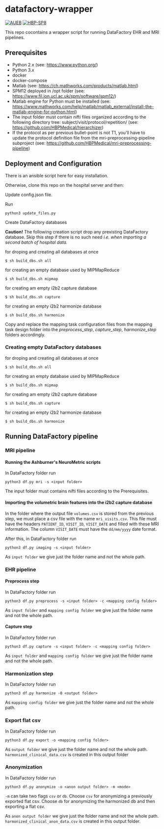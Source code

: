 # datafactory-wrapper

[![AUEB](https://img.shields.io/badge/AUEB-RC-red.svg)](http://rc.aueb.gr/el/static/home) [![HBP-SP8](https://img.shields.io/badge/HBP-SP8-magenta.svg)](https://www.humanbrainproject.eu/en/follow-hbp/news/category/sp8-medical-informatics-platform/)

This repo cocontains a wrapper script for running DataFactory EHR and MRI pipelines. 


## Prerequisites

* Python 2.x (see: https://www.python.org/)
* Python 3.x
* docker
* docker-compose
* Matlab (see: https://ch.mathworks.com/products/matlab.html)
* SPM12 deployed in /opt folder (see: https://www.fil.ion.ucl.ac.uk/spm/software/spm12/)
* Matlab engine for Python must be installed (see: https://www.mathworks.com/help/matlab/matlab_external/install-the-matlab-engine-for-python.html)
* The input folder must contain nifti files organized according to the following directory tree: subject/visit/protocol/repetition/ (see: https://github.com/HBPMedical/hierarchizer)
* If the protocol as per previous bullet-point is not T1, you'll have to update the protocol definition file from the mri-preprocessing-pipeline subproject (see: https://github.com/HBPMedical/mri-preprocessing-pipeline)

## Deployment and Configuration

There is an ansible script here for easy installation.

Otherwise, clone this repo on the hospital server and then:

Update config.json file. 

Run

```shell
python3 update_files.py
```
Create DataFactory databases

**Caution!** The following creation script drop any prexisting DataFactory database. Skip this step if there is no such need *i.e. when importing a second batch of hospital data.*

for droping and creating all databases at once
```shell
$ sh build_dbs.sh all
```

for creating an empty database used by MIPMapReduce
```shell
$ sh build_dbs.sh mipmap
```

for creating am empty i2b2 capture database
```shell
$ sh build_dbs.sh capture
```

for creating an empty i2b2 harmonize database
```shell
$ sh build_dbs.sh harmonize
```

Copy and replace the mapping task configuration files from the mapping task design folder into the *preprocess_step*, *capture_step*, *harmonize_step* folders accordingly.

### Creating empty DataFactory databases


for droping and creating all databases at once
```shell
$ sh build_dbs.sh all
```

for creating an empty database used by MIPMapReduce
```shell
$ sh build_dbs.sh mipmap
```

for creating am empty i2b2 capture database
```shell
$ sh build_dbs.sh capture
```

for creating an empty i2b2 harmonize database
```shell
$ sh build_dbs.sh harmonize
```

## Running DataFactory pipeline

### MRI pipeline

#### Running the Ashburner's NeuroMetric scripts

In DataFactory folder run 

```shell
python3 df.py mri -s <input folder> 
```

The input folder must contains nifti files according to the Prerequisites. 

#### Importing the volumetric brain features into the i2b2 capture database

In the folder where the output file `volumes.csv` is stored from the previous step, we must place a csv file with the name `mri_visits.csv`. This file must have the headers `PATIENT_ID`, `VISIT_ID`, `VISIT_DATE` and filled with these MRI information. The column `VISIT_DATE` must have the `dd/mm/yyyy` date format.

After this, in DataFactory folder run

```shell
python3 df.py imaging -s <input folder>
```

As `input folder` we give just the folder name and not the whole path.

### EHR pipeline

#### Preprocess step

In DataFactory folder run 

```shell
python3 df.py preprocess -s <input folder> -c <mapping config folder>
```

As `input folder` and `mapping config folder` we give just the folder name and not the whole path. 

#### Capture step

In DataFactory folder run

```shell
python3 df.py capture -s <input folder> -c <mapping config folder>
```

As `input folder` and `mapping config folder` we give just the folder name and not the whole path. 

### Harmonization step

In DataFactory folder run

```shell
python3 df.py harmonize -0 <output folder>
```

As `mapping config folder` we give just the folder name and not the whole path.

### Export flat csv

In DataFactory folder run

```shell
python3 df.py export -o <mapping config folder>
```

As `output folder` we give just the folder name and not the whole path.
`harmonized_clinical_data.csv` is created in this output folder 

### Anonymization

In DataFactory folder run

```shell
python3 df.py anonymize -o <anon output folder> -m <mode>
```

`-m` can take two flags `csv` or `db`. Choose `csv` for anonymizing a previously exported flat csv. Choose `db` for anonymizing the harmonized db and then exporting a flat csv. 

As `anon output folder` we give just the folder name and not the whole path.
`harmonized_clinical_anon_data.csv` is created in this output folder.